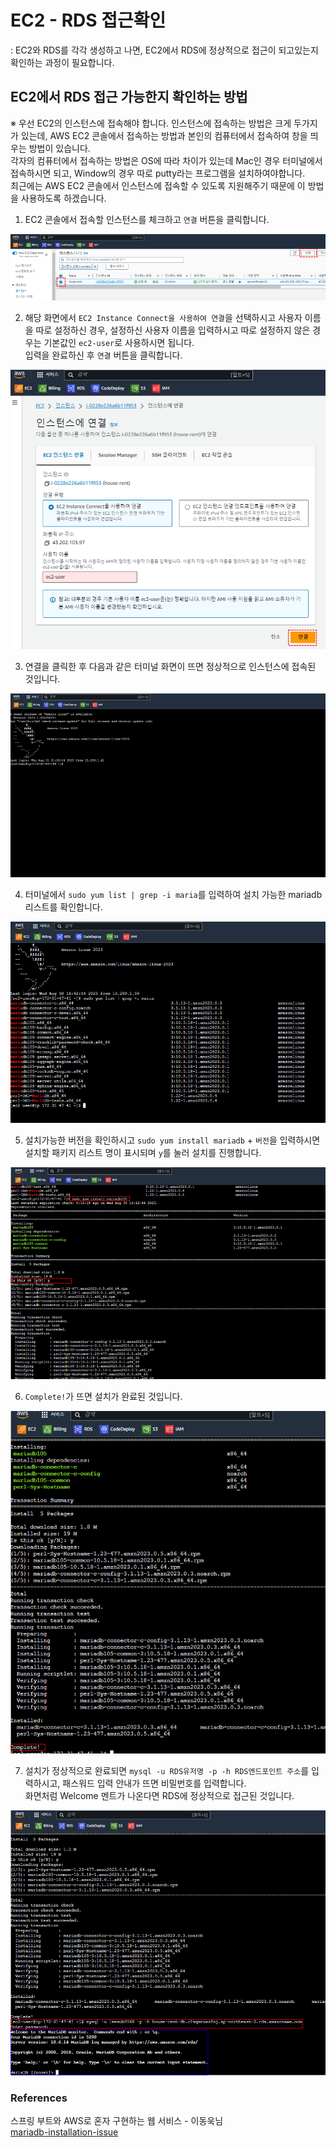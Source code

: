 # EC2 - RDS 접근확인
: EC2와 RDS를 각각 생성하고 나면, EC2에서 RDS에 정상적으로 접근이 되고있는지 확인하는 과정이 필요합니다.

## EC2에서 RDS 접근 가능한지 확인하는 방법
※ 우선 EC2의 인스턴스에 접속해야 합니다. 인스턴스에 접속하는 방법은 크게 두가지가 있는데, AWS EC2 콘솔에서 접속하는 방법과 본인의 컴퓨터에서 접속하여 창을 띄우는 방법이 있습니다.<br>
   각자의 컴퓨터에서 접속하는 방법은 OS에 따라 차이가 있는데 Mac인 경우 터미널에서 접속하시면 되고, Window의 경우 따로 putty라는 프로그램을 설치하여야합니다.<br>
   최근에는 AWS EC2 콘솔에서 인스턴스에 접속할 수 있도록 지원해주기 때문에 이 방법을 사용하도록 하겠습니다.

1. EC2 콘솔에서 접속할 인스턴스를 체크하고 `연결` 버튼을 클릭합니다.

![](../img/aws/ec2-rds-01.png)

2. 해당 화면에서 `EC2 Instance Connect을 사용하여 연결`을 선택하시고 사용자 이름을 따로 설정하신 경우, 설정하신 사용자 이름을 입력하시고 따로 설정하지 않은 경우는 기본값인 `ec2-user`로 사용하시면 됩니다.<br>
   입력을 완료하신 후 `연결` 버튼을 클릭합니다.

![](../img/aws/ec2-rds-02.png)

3. 연결을 클릭한 후 다음과 같은 터미널 화면이 뜨면 정상적으로 인스턴스에 접속된 것입니다.

![](../img/aws/ec2-rds-03.png)

4. 터미널에서 `sudo yum list | grep -i maria`를 입력하여 설치 가능한 mariadb 리스트를 확인합니다.

![](../img/aws/ec2-rds-04.png)

5. 설치가능한 버전을 확인하시고 `sudo yum install mariadb` + `버전`을 입력하시면 설치할 패키지 리스트 명이 표시되며 `y`를 눌러 설치를 진행합니다.

![](../img/aws/ec2-rds-05.png)

6. `Complete!`가 뜨면 설치가 완료된 것입니다.

![](../img/aws/ec2-rds-06.png)

7. 설치가 정상적으로 완료되면 `mysql -u RDS유저명 -p -h RDS엔드포인트 주소`를 입력하시고, 패스워드 입력 안내가 뜨면 비밀번호를 입력합니다.<br>
   화면처럼 Welcome 멘트가 나온다면 RDS에 정상적으로 접근된 것입니다.

![](../img/aws/ec2-rds-07.png)


### References
스프링 부트와 AWS로 혼자 구현하는 웹 서비스 - 이동욱님<br>
[mariadb-installation-issue](https://repost.aws/questions/QUZbE_KKvUTsGORUDoT0YMdQ/mariadb-installation-issue-in-amazon-linux-ec2-instance)
